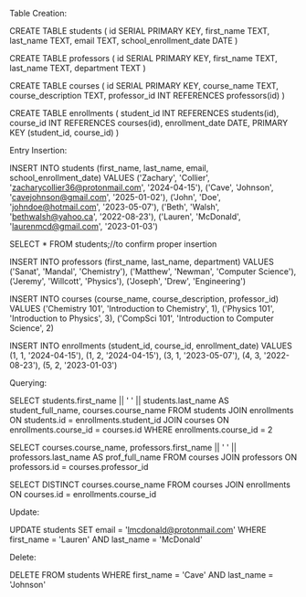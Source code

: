 Table Creation:

CREATE TABLE students (
	id SERIAL PRIMARY KEY,
	first_name TEXT,
	last_name TEXT,
	email TEXT,
	school_enrollment_date DATE
)

CREATE TABLE professors (
	id SERIAL PRIMARY KEY,
	first_name TEXT,
	last_name TEXT,
	department TEXT
)

CREATE TABLE courses (
	id SERIAL PRIMARY KEY,
	course_name TEXT,
	course_description TEXT,
	professor_id INT REFERENCES professors(id)
)

CREATE TABLE enrollments (
	student_id INT REFERENCES students(id),
	course_id INT REFERENCES courses(id),
	enrollment_date DATE,
	PRIMARY KEY (student_id, course_id)
)

Entry Insertion:

INSERT INTO students (first_name, last_name, email, school_enrollment_date)
VALUES
	('Zachary', 'Collier', 'zacharycollier36@protonmail.com', '2024-04-15'),
	('Cave', 'Johnson', 'cavejohnson@gmail.com', '2025-01-02'),
	('John', 'Doe', 'johndoe@hotmail.com', '2023-05-07'),
	('Beth', 'Walsh', 'bethwalsh@yahoo.ca', '2022-08-23'),
	('Lauren', 'McDonald', 'laurenmcd@gmail.com', '2023-01-03')

SELECT * FROM students;//to confirm proper insertion

INSERT INTO professors (first_name, last_name, department)
VALUES
	('Sanat', 'Mandal', 'Chemistry'),
	('Matthew', 'Newman', 'Computer Science'),
	('Jeremy', 'Willcott', 'Physics'),
	('Joseph', 'Drew', 'Engineering')

INSERT INTO courses (course_name, course_description, professor_id)
VALUES
	('Chemistry 101', 'Introduction to Chemistry', 1),
	('Physics 101', 'Introduction to Physics', 3),
	('CompSci 101', 'Introduction to Computer Science', 2)

INSERT INTO enrollments (student_id, course_id, enrollment_date)
VALUES
	(1, 1, '2024-04-15'),
	(1, 2, '2024-04-15'),
	(3, 1, '2023-05-07'),
	(4, 3, '2022-08-23'),
	(5, 2, '2023-01-03')

Querying:

SELECT students.first_name || ' ' || students.last_name AS student_full_name, courses.course_name
FROM students
JOIN enrollments ON students.id = enrollments.student_id
JOIN courses ON enrollments.course_id = courses.id
WHERE enrollments.course_id = 2

SELECT courses.course_name, professors.first_name || ' ' || professors.last_name AS prof_full_name
FROM courses
JOIN professors ON professors.id = courses.professor_id

SELECT DISTINCT courses.course_name
FROM courses
JOIN enrollments ON courses.id = enrollments.course_id

Update:

UPDATE students
SET email = 'lmcdonald@protonmail.com'
WHERE first_name = 'Lauren' AND last_name = 'McDonald'

Delete:

DELETE FROM students
WHERE first_name = 'Cave' AND last_name = 'Johnson'
